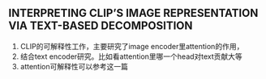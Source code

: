 ## INTERPRETING CLIP’S IMAGE REPRESENTATION VIA TEXT-BASED DECOMPOSITION
1. CLIP的可解释性工作，主要研究了image encoder里attention的作用，
2. 结合text encoder研究。比如看attention里哪一个head对text贡献大等
3. attention可解释性可以参考这一篇